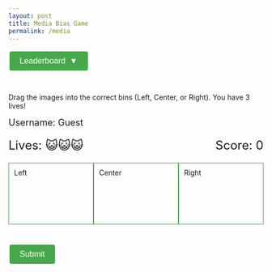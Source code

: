 ```yaml
---
layout: post
title: Media Bias Game
permalink: /media
---
```


<html lang="en">
<head>
    <meta charset="UTF-8">
    <meta name="viewport" content="width=device-width, initial-scale=1.0">
</head>
<style>
.button-class {
    background-color: rgb(71, 167, 75) !important; /* Nighthawk Green */
    border: none;
    color: white;
    padding: 10px 20px;
    text-align: center;
    text-decoration: none;
    font-size: 16px;
    margin: 4px 2px;
    cursor: pointer;
    border-radius: 4px;
    display: inline-block;
    margin-bottom: 30px;
}
.collapsible-btn {
    background-color: rgb(71, 167, 75) !important; /* Nighthawk Green */
    border: none;
    color: white;
    padding: 10px 20px;
    text-align: center;
    text-decoration: none;
    font-size: 16px;
    margin: 4px 2px;
    cursor: pointer;
    border-radius: 4px;
    display: inline-block;
    margin-bottom: 30px;
}
.collapsible-btn:hover {
  background-color: #0056b3;
}
.arrow {
  display: inline-block;
  margin-left: 8px;
  transition: transform 0.3s ease;
}
.collapsible-content {
  max-height: 0;
  overflow: hidden;
  transition: max-height 0.3s ease;
  margin-bottom: 0;
}
.collapsible-btn.active .arrow {
  transform: rotate(180deg);
}
.collapsible-btn.active + .collapsible-content {
  margin-bottom: 20px; /* Adds space when expanded */
}
.bin {
  width: 30%;
  padding: 10px;
  border: 1px solid rgb(71, 167, 75);
  min-height: 100px;
}
</style>
<body>
    <button class="collapsible-btn" onclick="toggleCollapse(this)">Leaderboard<span class="arrow"> ▼</span></button>
    <div class="collapsible-content">
        <table id="leaderboard-table" border="1" style="width: 50%; margin: 0 auto;">
            <thead>
                <tr>
                    <th>Rank</th>
                    <th>Username</th>
                    <th>Score</th>
                </tr>
            </thead>
            <tbody id="leaderboard-body">
                <!-- Leaderboard rows will be inserted here -->
            </tbody>
        </table>
        <script type="module">
            import {javaURI} from '{{site.baseurl}}/assets/js/api/config.js';
            console.log(javaURI);
            document.addEventListener("DOMContentLoaded", function() {
                fetch(javaURI+'/api/media/') // Assuming this is the correct API URL
                    .then(response => response.json())
                    .then(data => {
                        const leaderboardBody = document.getElementById("leaderboard-body");
                        leaderboardBody.innerHTML = '';
                        data.forEach(entry => {
                            const row = document.createElement("tr");
                            const rankCell = document.createElement("td");
                            rankCell.textContent = entry.rank;
                            const usernameCell = document.createElement("td");
                            usernameCell.textContent = entry.username;
                            const scoreCell = document.createElement("td");
                            scoreCell.textContent = entry.score;
                            row.appendChild(rankCell);
                            row.appendChild(usernameCell);
                            row.appendChild(scoreCell);
                            leaderboardBody.appendChild(row);
                        });
                    })
                    .catch(error => console.error('Error fetching leaderboard:', error));
            });
        </script>
    </div>
    <script>
    function toggleCollapse(btn) {
        btn.classList.toggle("active"); // Toggle the active class on the button
        let content = btn.nextElementSibling;
        let arrow = btn.querySelector(".arrow"); // Select the arrow inside the button
        // Toggle content visibility
        if (content.style.maxHeight) {
            content.style.maxHeight = null;
        } else {
            content.style.maxHeight = content.scrollHeight + "px";
        }
        // Rotate arrow correctly
        arrow.style.transform = content.style.maxHeight ? "rotate(180deg)" : "rotate(0deg)";
    }
    </script>
    <p>Drag the images into the correct bins (Left, Center, or Right). You have 3 lives!</p>
    <div id="username-container" style="margin-bottom: 20px;">
        <p id="display-username" style="font-size: 18px; margin-top: 10px;">Username: <span id="current-username">Guest</span></p>
    </div>
    <div id="info" style="display: flex; justify-content: space-between; margin-bottom: 20px;">
        <div id="lives" style="font-size: 24px;">Lives: 😺😺😺</div>
        <div id="score" style="font-size: 24px;">Score: 0</div>
    </div>
    <div id="bins" style="display: flex; justify-content: space-around; margin-bottom: 20px;">
        <div class="bin" data-bin="Left">Left</div>
        <div class="bin" data-bin="Center">Center</div>
        <div class="bin" data-bin="Right">Right</div>
    </div>
    <div id="images" style="display: flex; flex-wrap: wrap; gap: 10px;">
        <script>
            const imageFiles = [
                { src: "atlanticL.png", company: "Atlantic", bin: "Left" },
                { src: "buzzfeedL.png", company: "Buzzfeed", bin: "Left" },
                { src: "cnnL.png", company: "CNN", bin: "Left" },
                { src: "epochR.png", company: "Epoch Times", bin: "Right" },
                { src: "forbesC.png", company: "Forbes", bin: "Center" },
                { src: "hillC.png", company: "The Hill", bin: "Center" },
                { src: "nbcL.png", company: "NBC", bin: "Left" },
                { src: "newsweekC.png", company: "Newsweek", bin: "Center" },
                { src: "nytL.png", company: "NY Times", bin: "Left" },
                { src: "voxL.png", company: "Vox", bin: "Left" },
                { src: "wtR.png", company: "Washington Times", bin: "Right" },
                { src: "bbcC.png", company: "BBC", bin: "Center" },
                { src: "callerR.png", company: "The Daily Caller", bin: "Right" },
                { src: "dailywireR.png", company: "Daily Wire", bin: "Right" },
                { src: "federalistR.png", company: "Federalist", bin: "Right" },
                { src: "foxR.png", company: "Fox News", bin: "Right" },
                { src: "marketwatchC.png", company: "MarketWatch", bin: "Center" },
                { src: "newsmaxR.png", company: "Newsmax", bin: "Right" },
                { src: "nprL.png", company: "NPR", bin: "Left" },
                { src: "reutersC.png", company: "Reuters", bin: "Center" },
                { src: "wsjC.png", company: "Wall Street Journal", bin: "Center" },
                { src: "abcL.png", company: "ABC", bin: "Left"},
                { src: "timeL.png", company: "Time", bin: "Left"},
                { src: "yahooL.png", company: "Yahoo News", bin: "Left"},
                { src: "newsnationC.png", company: "News Nation", bin: "Center"},
                { src: "reasonC.png", company: "Reason News", bin: "Center"},
                { src: "sanC.png", company: "SAN News", bin: "Center"},
                { src: "nypR.png", company: "New York Post", bin: "Right"},
                { src: "upwardR.png", company: "Upward News", bin: "Right"},
                { src: "cbnR.png", company: "CBN", bin: "Right"}
            ];
            function getRandomImages(imageFiles) {
                const leftImages = imageFiles.filter(item => item.bin === "Left");
                const rightImages = imageFiles.filter(item => item.bin === "Right");
                const centerImages = imageFiles.filter(item => item.bin === "Center");
                const getRandomSubset = (arr) => {
                    const shuffled = arr.sort(() => 0.5 - Math.random());
                    return shuffled.slice(0, 7);
                };
                const randomLeftImages = getRandomSubset(leftImages);
                const randomRightImages = getRandomSubset(rightImages);
                const randomCenterImages = getRandomSubset(centerImages);
                return [
                    ...randomLeftImages,
                    ...randomRightImages,
                    ...randomCenterImages
                ];
            }
            const randomImages = getRandomImages(imageFiles);
            randomImages.forEach((file, index) => {
                const imgHTML = `
                    <img src="{{site.baseurl}}/media/assets/${file.src}" 
                        class="image" 
                        draggable="true" 
                        id="img-${index}" 
                        data-company="${file.company}" 
                        data-bin="${file.bin}" 
                        style="width: 80px; height: auto; border: 1px solid black; padding: 5px;">
                `;
                document.getElementById('images').innerHTML += imgHTML;
            });
        </script>
    </div>
    <button class="button-class" id="submit" style="margin-top: 20px;">Submit</button>
    <script type="module">
        import {javaURI, fetchOptions} from "{{site.baseurl}}/assets/js/api/config.js";
        const bins = document.querySelectorAll('.bin');
        const images = document.querySelectorAll('.image');
        const livesElement = document.getElementById('lives');
        const scoreElement = document.getElementById('score');
        const usernameInput = document.getElementById('username');
        const displayUsername = document.getElementById('current-username');
        let lives = 3;
        let score = 0;
        async function fetchUser() {
            const response = await fetch(javaURI + `/api/person/get`, fetchOptions);
            if (response.ok) {
                const userInfo = await response.json();
                const person = userInfo.name;
                console.log(person);
                displayUsername.textContent = person;
            } else if (response.status === 401 || response.status === 201) {
                // 401 is the code for unauthorized
                console.log("guest");
                displayUsername.textContent = "Guest";
            }
        }
        fetchUser()
        images.forEach(img => {
            img.addEventListener('dragstart', e => {
                e.dataTransfer.setData('image-id', e.target.id);
            });
        });
        bins.forEach(bin => {
            bin.addEventListener('dragover', e => e.preventDefault());
            bin.addEventListener('drop', e => {
                const imageId = e.dataTransfer.getData('image-id');
                const img = document.getElementById(imageId);
                if (img.dataset.bin === bin.dataset.bin) {
                    bin.appendChild(img);
                    score++;
                    scoreElement.innerText = `Score: ${score}`;
                } else {
                    lives--;
                    livesElement.innerText = `Lives: ${"😺".repeat(lives)}`;
                    if (lives === 0) {
                        alert(`Game over! ${displayUsername.innerText}, your final score: ${score}`);
                        postScore(displayUsername.innerText, score);
                        location.reload();
                    }
                }
            });
        });
        function postScore(username, finalScore) {
            fetch(`${javaURI}/api/media/score/${username}/${finalScore}`, {
                method: 'POST',
                headers: {
                    'Content-Type': 'application/json'
                }
            })
            .then(response => {
                if (response.ok) {
                    console.log('Score successfully saved!');
                } else {
                    console.error('Failed to save score');
                }
            })
            .catch(error => {
                console.error('Error saving score:', error);
            });
        }
        document.getElementById('submit').addEventListener('click', () => {
            alert(`${displayUsername.innerText}, your final score: ${score}`);
            postScore(displayUsername.innerText, score);
            location.reload();
        });
    </script>
</body>
</html>